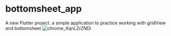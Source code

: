 # bottomsheet_app

A new Flutter project.
a simple application to practice working with gridView and bottomsheet
![chrome_XqnLZrZNDi](https://user-images.githubusercontent.com/71788152/183571256-3ad105dd-6dd4-4b4e-a9fb-ab3ef9b0c597.gif)

